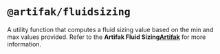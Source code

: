 # `@artifak/fluidsizing`

A utility function that computes a fluid sizing value based on the min and max values provided. Refer to the **Artifak Fluid Sizing[Artifak](https://artifak.dev/docs?content=fluidsizing)** for more information.
